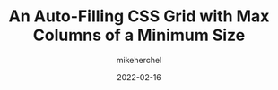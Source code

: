 ---
author: mikeherchel
date: 2022-02-16
permalink: false
publisher: css
tags:
  - css
  - layout
target_url: https://css-tricks.com/an-auto-filling-css-grid-with-max-columns/
title: An Auto-Filling CSS Grid with Max Columns of a Minimum Size
---